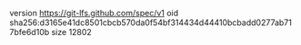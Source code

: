 version https://git-lfs.github.com/spec/v1
oid sha256:d3165e41dc8501cbcb570da0f54bf314434d44410bcbadd0277ab717bfe6d10b
size 12802
